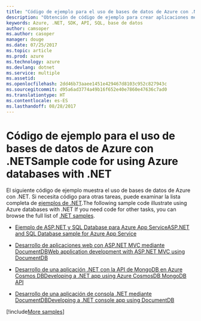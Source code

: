 ```yaml
---
title: "Código de ejemplo para el uso de bases de datos de Azure con .NET"
description: "Obtención de código de ejemplo para crear aplicaciones mediante bases de datos de Azure con .NET"
keywords: Azure, .NET, SDK, API, SQL, base de datos
author: camsoper
ms.author: casoper
manager: douge
ms.date: 07/25/2017
ms.topic: article
ms.prod: azure
ms.technology: azure
ms.devlang: dotnet
ms.service: multiple
ms.assetid: 
ms.openlocfilehash: 2dd46b73aaee1451e429467d8103c952c827943c
ms.sourcegitcommit: d95a6ad3774a49b16f652e40e7860e47636c7ad0
ms.translationtype: HT
ms.contentlocale: es-ES
ms.lasthandoff: 08/28/2017
---
```

# <a name="sample-code-for-using-azure-databases-with-net"></a><span data-ttu-id="245d6-104">Código de ejemplo para el uso de bases de datos de Azure con .NET</span><span class="sxs-lookup"><span data-stu-id="245d6-104">Sample code for using Azure databases with .NET</span></span>

<span data-ttu-id="245d6-105">El siguiente código de ejemplo muestra el uso de bases de datos de Azure con .NET. Si necesita código para otras tareas, puede examinar la lista completa de [ejemplos de .NET](https://azure.microsoft.com/resources/samples/?term=dotnet).</span><span class="sxs-lookup"><span data-stu-id="245d6-105">The following sample code illustrate using Azure databases with .NET If you need code for other tasks, you can browse the full list of [.NET samples](https://azure.microsoft.com/resources/samples/?term=dotnet).</span></span>

- [<span data-ttu-id="245d6-106">Ejemplo de ASP.NET y SQL Database para Azure App Service</span><span class="sxs-lookup"><span data-stu-id="245d6-106">ASP.NET and SQL Database sample for Azure App Service</span></span>](https://azure.microsoft.com/resources/samples/dotnet-sqldb-tutorial/)

- [<span data-ttu-id="245d6-107">Desarrollo de aplicaciones web con ASP.NET MVC mediante DocumentDB</span><span class="sxs-lookup"><span data-stu-id="245d6-107">Web application development with ASP.NET MVC using DocumentDB</span></span>](https://azure.microsoft.com/resources/samples/documentdb-dotnet-todo-app/)

- [<span data-ttu-id="245d6-108">Desarrollo de una aplicación .NET con la API de MongoDB en Azure Cosmos DB</span><span class="sxs-lookup"><span data-stu-id="245d6-108">Developing a .NET app using Azure CosmosDB MongoDB API</span></span>](https://azure.microsoft.com/resources/samples/azure-cosmos-db-mongodb-dotnet-getting-started/)

- [<span data-ttu-id="245d6-109">Desarrollo de una aplicación de consola .NET mediante DocumentDB</span><span class="sxs-lookup"><span data-stu-id="245d6-109">Developing a .NET console app using DocumentDB</span></span>](https://azure.microsoft.com/resources/samples/documentdb-dotnet-getting-started/)

[!include[More samples](includes/more-samples.md)]

